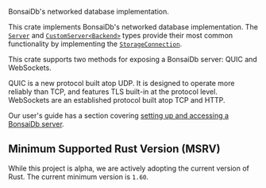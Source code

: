 BonsaiDb's networked database implementation.

This crate implements BonsaiDb's networked database implementation. The
[`Server`]($server-alias$) and [`CustomServer<Backend>`]($customserver-type$)
types provide their most common functionality by implementing the
[`StorageConnection`]($storage-connection-trait$).

This crate supports two methods for exposing a BonsaiDb server: QUIC and
WebSockets.

QUIC is a new protocol built atop UDP. It is designed to operate more
reliably than TCP, and features TLS built-in at the protocol level.
WebSockets are an established protocol built atop TCP and HTTP.

Our user's guide has a section covering [setting up and accessing a BonsaiDb
server]($pages-base$/guide/integration/server.html).

## Minimum Supported Rust Version (MSRV)

While this project is alpha, we are actively adopting the current version of
Rust. The current minimum version is `1.60`.
